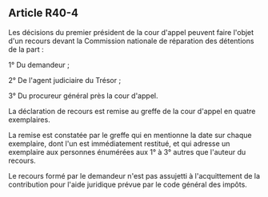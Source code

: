 Article R40-4
----
Les décisions du premier président de la cour d'appel peuvent faire l'objet d'un
recours devant la Commission nationale de réparation des détentions de la part :

1° Du demandeur ;

2° De l'agent judiciaire du Trésor ;

3° Du procureur général près la cour d'appel.

La déclaration de recours est remise au greffe de la cour d'appel en quatre
exemplaires.

La remise est constatée par le greffe qui en mentionne la date sur chaque
exemplaire, dont l'un est immédiatement restitué, et qui adresse un exemplaire
aux personnes énumérées aux 1° à 3° autres que l'auteur du recours.

Le recours formé par le demandeur n'est pas assujetti à l'acquittement de la
contribution pour l'aide juridique prévue par le code général des impôts.
